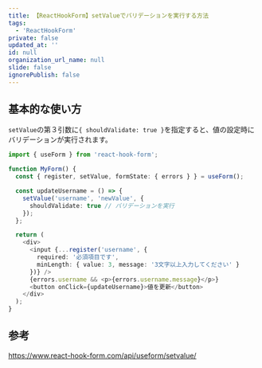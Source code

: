 ```yaml
---
title: 【ReactHookForm】setValueでバリデーションを実行する方法
tags:
  - 'ReactHookForm'
private: false
updated_at: ''
id: null
organization_url_name: null
slide: false
ignorePublish: false
---
```

## 基本的な使い方

`setValue`の第３引数に`{ shouldValidate: true }`を指定すると、値の設定時にバリデーションが実行されます。

```typescript
import { useForm } from 'react-hook-form';

function MyForm() {
  const { register, setValue, formState: { errors } } = useForm();

  const updateUsername = () => {
    setValue('username', 'newValue', { 
      shouldValidate: true // バリデーションを実行
    });
  };

  return (
    <div>
      <input {...register('username', { 
        required: '必須項目です',
        minLength: { value: 3, message: '3文字以上入力してください' }
      })} />
      {errors.username && <p>{errors.username.message}</p>}
      <button onClick={updateUsername}>値を更新</button>
    </div>
  );
}
```

## 参考

https://www.react-hook-form.com/api/useform/setvalue/
